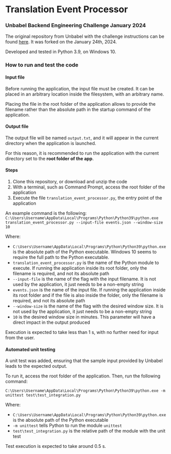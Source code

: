 # Translation Event Processor
### Unbabel Backend Engineering Challenge January 2024

The original repository from Unbabel with the challenge instructions can be found [here](https://github.com/Unbabel/backend-engineering-challenge). It was forked on the January 24th, 2024.

Developed and tested in Python 3.9, on Windows 10.

### How to run and test the code

#### Input file

Before running the application, the input file must be created. It can be placed in an arbitrary location inside the filesystem, with an arbitrary name.

Placing the file in the root folder of the application allows to provide the filename rather than the absolute path in the startup command of the application.

#### Output file

The output file will be named ``output.txt``, and it will appear in the current directory when the application is launched.

For this reason, it is recommended to run the application with the current directory set to the **root folder of the app**.

#### Steps

1. Clone this repository, or download and unzip the code
2. With a terminal, such as Command Prompt, access the root folder of the application
3. Execute the file ``translation_event_processor.py``, the entry point of the application

An example command is the following:
``C:\Users\Username\AppData\Local\Programs\Python\Python39\python.exe translation_event_processor.py --input-file events.json --window-size 10``

Where:
- ``C:\Users\Username\AppData\Local\Programs\Python\Python39\python.exe`` is the absolute path of the Python executable. Windows 10 seems to require the full path to the Python executable.
- ``translation_event_processor.py`` is the name of the Python module to execute. If running the application inside its root folder, only the filename is required, and not its absolute path
- ``--input-file`` is the name of the flag with the input filename. It is not used by the application, it just needs to be a non-empty string
- ``events.json`` is the name of the input file. If running the application inside its root folder and if the file is also inside the folder, only the filename is required, and not its absolute path
- ``--window-size`` is the name of the flag with the desired window size. It is not used by the application, it just needs to be a non-empty string
- ``10`` is the desired window size in minutes. This parameter will have a direct impact in the output produced

Execution is expected to take less than 1 s, with no further need for input from the user.

#### Automated unit testing

A unit test was added, ensuring that the sample input provided by Unbabel leads to the expected output.

To run it, access the root folder of the application. Then, run the following command:

``C:\Users\Username\AppData\Local\Programs\Python\Python39\python.exe -m unittest test\test_integration.py``

Where:

- ``C:\Users\Username\AppData\Local\Programs\Python\Python39\python.exe`` is the absolute path of the Python executable
- ``-m unittest`` tells Python to run the module ``unittest``
- ``test\test_integration.py`` is the relative path of the module with the unit test

Test execution is expected to take around 0.5 s.